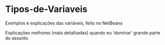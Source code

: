 # Tipos-de-Variaveis
Exemplos e explicações das variáveis, feito no NetBeans

Explicações melhores (mais detalhadas) quando eu 'dominar' grande parte do assunto

